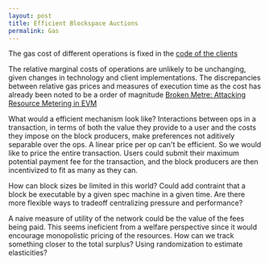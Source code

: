 ```yaml
---
layout: post
title: Efficient Blockspace Auctions
permalink: Gas
---
```



The gas cost of different operations is fixed in the [code of the clients 
](https://github.com/ethereum/go-ethereum/blob/master/params/protocol_params.go) 

The relative marginal costs of operations are unlikely to be unchanging, given changes in technology and client implementations. The discrepancies between relative gas prices and measures of execution time as the cost has already been noted to be a order of magnitude [Broken Metre: Attacking Resource Metering in EVM](https://arxiv.org/abs/1909.07220)

What would a efficient mechanism look like?  Interactions between ops in a transaction, in terms of both the value they provide to a user and the costs they impose on the block producers, make preferences not aditively separable over the ops. A linear price per op can't be efficient. So we would like to price the entire transaction. Users could submit their maximum potential payment fee for the transaction, and the block producers are then incentivized to fit as many as they can. 


How can block sizes be limited in this world? Could add contraint that a block be executable by a given spec machine in a given time. Are there more flexible ways to tradeoff centralizing pressure and performance?


A naive measure of utility of the network could be the value of the fees being paid.
This seems ineficient from a welfare perspective since it would encourage monopolistic pricing of the resources.
How can we track something closer to the total surplus? Using randomization to estimate elasticities?
